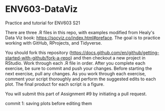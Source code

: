 # ENV603-DataViz
Practice and tutorial for ENV603 S21

There are three .R files in this repo, with examples modified from Healy's Data Viz book: https://socviz.co/index.html#preface.
The goal is to practice working with GitHub, RProjects, and Tidyverse.

You should fork this repository (https://docs.github.com/en/github/getting-started-with-github/fork-a-repo) and then checkout a new project in RStudio. 
Work through each .R file in order. 
After you complete each exercise, be sure to commit and push your changes. Before starting the next exercise, pull any changes.
As you work through each exercise, comment your script thoroughly and perform the suggested edits to each plot. 
The final product for each script is a figure.

You will submit this part of Assignment #9 by initiating a pull request.

commit 1: saving plots before editing them